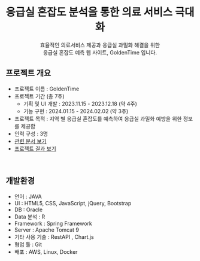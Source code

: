# <center> 응급실 혼잡도 분석을 통한 의료 서비스 극대화 </center>
<center>효율적인 의료서비스 제공과 응급실 과밀화 해결을 위한<br></center>   
<center>응급실 혼잡도 예측 웹 사이트, GoldenTime 입니다.</center>

   
## 프로젝트 개요
* 프로젝트 이름 : GoldenTime
* 프로젝트 기간 (총 7주)
   - 기획 및 UI 개발 : 2023.11.15 - 2023.12.18 (약 4주)
   - 기능 구현 : 2024.01.15 - 2024.02.02 (약 3주)
* 프로젝트 목적 : 지역 별 응급실 혼잡도를 예측하여 응급실 과밀화 예방을 위한 정보를 제공함
* 인력 구성 : 3명
* [관련 문서 보기](https://github.com/doHand/Project/tree/main/Documentation)
* [프로젝트 결과 보기](http://43.203.78.27:8080/)
<br>

## 개발환경
-	언어 : JAVA
-	UI : HTML5, CSS, JavaScript, jQuery, Bootstrap
-	DB : Oracle
-	Data 분석 : R
-	Framework : Spring Framework
-	Server : Apache Tomcat 9
-	기타 사용 기술 : RestAPI , Chart.js
-	협업 툴 : Git
-  배포 : AWS, Linux, Docker
